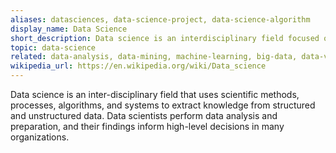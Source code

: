 ```yaml
---
aliases: datasciences, data-science-project, data-science-algorithm
display_name: Data Science
short_description: Data science is an interdisciplinary field focused on extracting knowledge from typically large data sets.
topic: data-science
related: data-analysis, data-mining, machine-learning, big-data, data-visualization
wikipedia_url: https://en.wikipedia.org/wiki/Data_science
---
```

Data science is an inter-disciplinary field that uses scientific methods, processes, algorithms, and systems to extract knowledge from structured and unstructured data. Data scientists perform data analysis and preparation, and their findings inform high-level decisions in many organizations.
